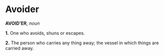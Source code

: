 # Avoider

**AVOID'ER**, _noun_

**1.** One who avoids, shuns or escapes.

**2.** The person who carries any thing away; the vessel in which things are carried away.